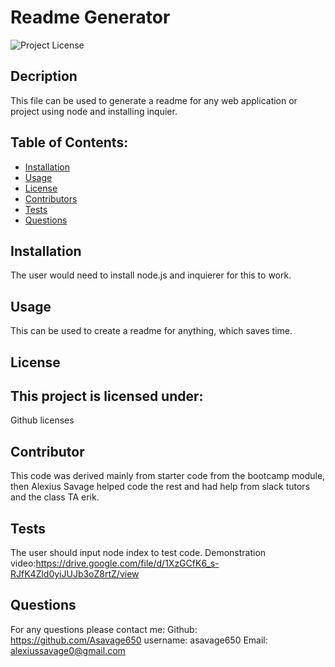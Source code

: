 # Readme Generator

![Project License](https://img.shields.io/badge/License-MIT-red)

## Decription

This file can be used to generate a readme for any web application or project using node and installing inquier.

## Table of Contents:

- [Installation](#installation)
- [Usage](#usage)
- [License](#license)
- [Contributors](#contributors)
- [Tests](#tests)
- [Questions](#questions)

## Installation

The user would need to install node.js and inquierer for this to work.

## Usage

This can be used to create a readme for anything, which saves time.

## License

## This project is licensed under:

Github licenses

## Contributor

This code was derived mainly from starter code from the bootcamp module, then Alexius Savage helped code the rest and had help from slack tutors and the class TA erik.

## Tests

The user should input node index to test code.
Demonstration video:https://drive.google.com/file/d/1XzGCfK6_s-RJfK4Zld0yiJUJb3oZ8rtZ/view

## Questions

For any questions please contact me:
Github:
https://github.com/Asavage650
username: asavage650
Email:
alexiussavage0@gmail.com
